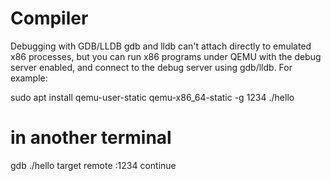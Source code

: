 # Compiler

Debugging with GDB/LLDB
gdb and lldb can't attach directly to emulated x86 processes, but you can run x86 programs under QEMU with the debug server enabled, and connect to the debug server using gdb/lldb. For example:


sudo apt install qemu-user-static
qemu-x86_64-static -g 1234 ./hello

# in another terminal
gdb ./hello
target remote :1234
continue